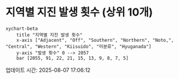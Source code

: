 # 지역별 지진 발생 횟수 (상위 10개)

```mermaid
xychart-beta
    title "지역별 지진 발생 횟수"
    x-axis ["Adjacent", "Off", "Southern", "Northern", "Noto,", "Central", "Western", "Kiisuido", "미분류", "Hyuganada"]
    y-axis "발생 횟수" 0 --> 2057
    bar [2055, 91, 22, 21, 15, 13, 9, 8, 7, 5]
```

업데이트 시간: 2025-08-07 17:06:12
